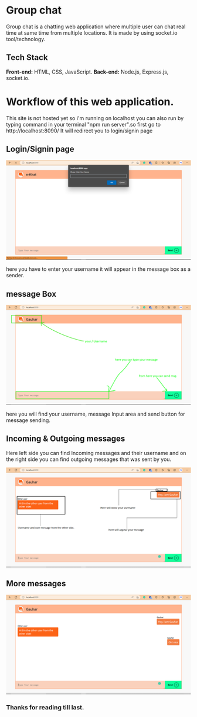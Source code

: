 
# Group chat

Group chat is a chatting web application where multiple user can chat real time at same time from multiple locations. It is made by using socket.io tool/technology.

## Tech Stack

**Front-end:** HTML, CSS, JavaScript.
**Back-end:** Node.js, Express.js, socket.io.


# Workflow of this web application.
This site is not hosted yet so i'm running on localhost you can also run by typing command in your terminal "npm run server".so first go to http://localhost:8090/ It will redirect you to login/signin page




## Login/Signin page

![App Screenshot](https://github.com/iamgauhar/ssofmysites/blob/main/Chat%20Group/Input.png?raw=true)

here you have to enter your username it will appear in the message box as a sender.

## message Box

![App Screenshot](https://github.com/iamgauhar/ssofmysites/blob/main/Chat%20Group/Second.png?raw=true)

here you will find your username, message Input area and send button for message sending.

## Incoming & Outgoing messages

Here left side you can find Incoming messages and their username and on the right side you can find outgoing messages that was sent by you.

![App Screenshot](https://github.com/iamgauhar/ssofmysites/blob/main/Chat%20Group/msgs.png?raw=true)

## More messages

![App Screenshot](https://github.com/iamgauhar/ssofmysites/blob/main/Chat%20Group/third.png?raw=true)



### Thanks for reading till last.
